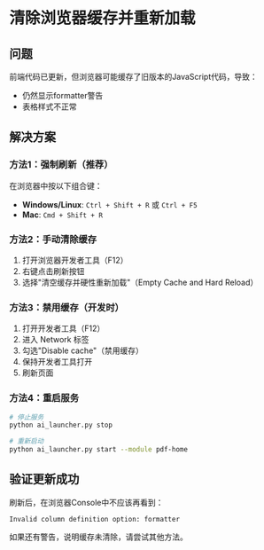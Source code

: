 # 清除浏览器缓存并重新加载

## 问题
前端代码已更新，但浏览器可能缓存了旧版本的JavaScript代码，导致：
- 仍然显示formatter警告
- 表格样式不正常

## 解决方案

### 方法1：强制刷新（推荐）
在浏览器中按以下组合键：
- **Windows/Linux**: `Ctrl + Shift + R` 或 `Ctrl + F5`
- **Mac**: `Cmd + Shift + R`

### 方法2：手动清除缓存
1. 打开浏览器开发者工具（F12）
2. 右键点击刷新按钮
3. 选择"清空缓存并硬性重新加载"（Empty Cache and Hard Reload）

### 方法3：禁用缓存（开发时）
1. 打开开发者工具（F12）
2. 进入 Network 标签
3. 勾选"Disable cache"（禁用缓存）
4. 保持开发者工具打开
5. 刷新页面

### 方法4：重启服务
```bash
# 停止服务
python ai_launcher.py stop

# 重新启动
python ai_launcher.py start --module pdf-home
```

## 验证更新成功
刷新后，在浏览器Console中不应该再看到：
```
Invalid column definition option: formatter
```

如果还有警告，说明缓存未清除，请尝试其他方法。
